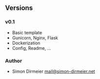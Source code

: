 ## Versions

### v0.1

* Basic template
* Gunicorn, Nginx, Flask
* Dockerization
* Config, Readme, ...

### Author

* Simon Dirmeier <a href="mailto:mail@simon-dirmeier.net">mail@simon-dirmeier.net</a>
